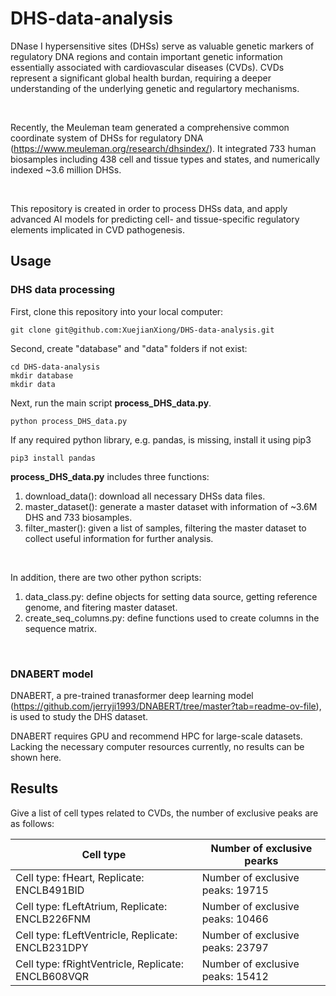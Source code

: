 # DHS-data-analysis

DNase I hypersensitive sites (DHSs) serve as valuable genetic markers of regulatory DNA regions and contain important genetic information essentially associated with cardiovascular diseases (CVDs). CVDs represent a significant global health burdan, requiring a deeper understanding of the underlying genetic and regulartory mechanisms.

<!-- blank line -->
<br>
<!-- blank line -->

Recently, the Meuleman team generated a comprehensive common coordinate system of DHSs for regulatory DNA (https://www.meuleman.org/research/dhsindex/). It integrated 733 human biosamples including 438 cell and tissue types and states, and numerically indexed ~3.6 million DHSs. 

<!-- blank line -->
<br>
<!-- blank line -->

This repository is created in order to process DHSs data, and apply advanced AI models for predicting cell- and tissue-specific regulatory elements implicated in CVD pathogenesis.


## Usage

### DHS data processing

First, clone this repository into your local computer:

```
git clone git@github.com:XuejianXiong/DHS-data-analysis.git
```

Second, create "database" and "data" folders if not exist:

```
cd DHS-data-analysis
mkdir database
mkdir data
```

Next, run the main script **process_DHS_data.py**. 

```
python process_DHS_data.py
```

If any required python library, e.g. pandas, is missing, install it using pip3

```
pip3 install pandas
``` 

**process_DHS_data.py** includes three functions:

1) download_data(): download all necessary DHSs data files.
2) master_dataset(): generate a master dataset with information of ~3.6M DHS and 733 biosamples.
3) filter_master(): given a list of samples, filtering the master dataset to collect useful information for further analysis.
<!-- blank line -->
<br>
<!-- blank line -->

In addition, there are two other python scripts:

1) data_class.py: define objects for setting data source, getting reference genome, and fitering master dataset.
2) create_seq_columns.py: define functions used to create columns in the sequence matrix.

<!-- blank line -->
<br>
<!-- blank line -->


### DNABERT model

DNABERT, a pre-trained tranasformer deep learning model (https://github.com/jerryji1993/DNABERT/tree/master?tab=readme-ov-file), is used to study the DHS dataset. 




DNABERT requires GPU and recommend HPC for large-scale datasets. Lacking the necessary computer resources currently, no results can be shown here.


## Results

Give a list of cell types related to CVDs, the number of exclusive peaks are as follows:

| Cell type | Number of exclusive pearks|
| ---- | ---- |
| Cell type: fHeart, Replicate: ENCLB491BID | Number of exclusive peaks: 19715 |
| Cell type: fLeftAtrium, Replicate: ENCLB226FNM | Number of exclusive peaks: 10466 |
| Cell type: fLeftVentricle, Replicate: ENCLB231DPY | Number of exclusive peaks: 23797 |
| Cell type: fRightVentricle, Replicate: ENCLB608VQR | Number of exclusive peaks: 15412 |
